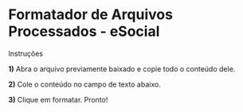 # Formatador de Arquivos Processados - eSocial
<span>Instruções</span>
<p><strong>1)</strong> Abra o arquivo previamente baixado e copie todo o conteúdo dele.</p>
<p><strong>2)</strong> Cole o conteúdo no campo de texto abaixo.</p>
<p><strong>3)</strong> Clique em formatar. Pronto!</p>